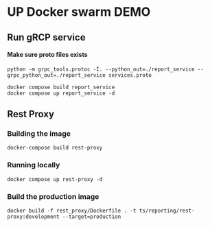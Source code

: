# UP Docker swarm DEMO

## Run gRCP service

#### Make sure proto files exists
```shell
python -m grpc_tools.protoc -I. --python_out=./report_service --grpc_python_out=./report_service services.proto
```

```shell
docker compose build report_service
docker compose up report_service -d
```


## Rest Proxy
### Building the image
```
docker-compose build rest-proxy
```
### Running locally
```
docker compose up rest-proxy -d
```

### Build the production image
```
docker build -f rest_proxy/Dockerfile . -t ts/reporting/rest-proxy:development --target=production
```
